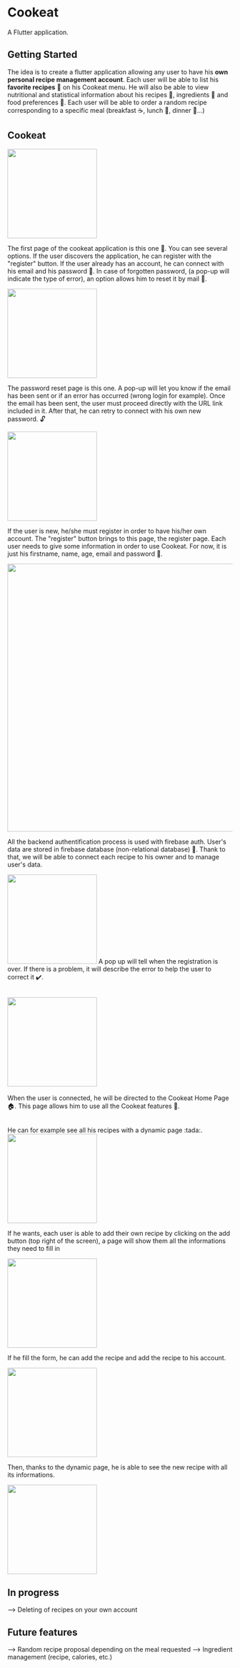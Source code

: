 # Cookeat 
A Flutter application.

## Getting Started
The idea is to create a flutter application allowing any user to have his **own personal recipe management account**. Each user will be able to list his **favorite recipes** :fork_and_knife: on his Cookeat menu. He will also be able to view nutritional and statistical information about his recipes :curry:, ingredients :bread: and food preferences :pizza:. Each user will be able to order a random recipe corresponding to a specific meal (breakfast :coffee:, lunch :hamburger:, dinner :ramen:...)

## Cookeat 
<img src=screenshot/connexion_screen.png width=200>

The first page of the cookeat application is this one 📱. You can see several options. If the user discovers the application, he can register with the "register" button. If the user already has an account, he can connect with his email and his password 🔐.
In case of forgotten password, (a pop-up will indicate the type of error), an option allows him to reset it by mail 📧.
 
<img src=screenshot/forgotpass_screen.png width=200>

The password reset page is this one. A pop-up will let you know if the email has been sent or if an error has occurred (wrong login for example). Once the email has been sent, the user must proceed directly with the URL link included in it. After that, he can retry to connect with his own new password. 🔓

<img src=screenshot/register_screen.png width=200>

If the user is new, he/she must register in order to have his/her own account. The "register" button brings to this page, the register page. Each user needs to give some information in order to use Cookeat. For now, it is just his firstname, name, age, email and password 📂. 

<img src=screenshot/firebase_auth.png width=600>

All the backend authentification process is used with firebase auth. User's data are stored in firebase database (non-relational database) 💾. Thank to that, we will be able to connect each recipe to his owner and to manage user's data.

<img src=screenshot/successful_inscription.png width=200>
A pop up will tell when the registration is over. If there is a problem, it will describe the error to help the user to correct it ✔️.


<br><img src=screenshot/home_page.png width=200>
<br><br>
When the user is connected, he will be directed to the Cookeat Home Page 🏠. This page allows him to use all the Cookeat features :tada:.

<br>
He can for example see all his recipes with a dynamic page :tada:.
<img src=screenshot/recette_list.png width=200>

If he wants, each user is able to add their own recipe by clicking on the add button (top right of the screen), a page will show them all the informations they need to fill in

<img src=screenshot/add_recette.png width=200>


If he fill the form, he can add the recipe and add the recipe to his account. 

<img src=screenshot/add_recette_full.png width=200>


Then, thanks to the dynamic page, he is able to see the new recipe with all its informations.

<img src=screenshot/recette_added.png width=200>


## In progress
--> Deleting of recipes on your own account

## Future features
--> Random recipe proposal depending on the meal requested
--> Ingredient management (recipe, calories, etc.)
